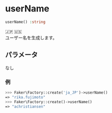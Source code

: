 # userName
```php
userName() :string
```
:jp: :us:  
ユーザー名を生成します。

## パラメータ
なし

### 例
```php
>>> Faker\Factory::create('ja_JP')->userName()
=> "rika.fujimoto"
>>> Faker\Factory::create()->userName()
=> "achristiansen"
```
